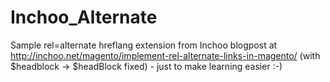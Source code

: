 # Inchoo_Alternate
Sample rel=alternate hreflang extension from Inchoo blogpost at http://inchoo.net/magento/implement-rel-alternate-links-in-magento/ (with $headblock -> $headBlock fixed) - just to make learning easier :-)
